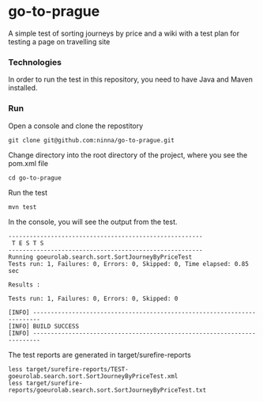 # go-to-prague

A simple test of sorting journeys by price and a wiki with a test plan for testing a page on travelling site
### Technologies
In order to run the test in this repository, you need to have Java and Maven installed.
### Run
Open a console and clone the repostitory
```
git clone git@github.com:ninna/go-to-prague.git
```
Change directory into the root directory of the project, where you see the pom.xml file
```
cd go-to-prague
```
Run the test
```
mvn test
```
In the console, you will see the output from the test.
```
-------------------------------------------------------
 T E S T S
-------------------------------------------------------
Running goeurolab.search.sort.SortJourneyByPriceTest
Tests run: 1, Failures: 0, Errors: 0, Skipped: 0, Time elapsed: 0.85 sec

Results :

Tests run: 1, Failures: 0, Errors: 0, Skipped: 0

[INFO] ------------------------------------------------------------------------
[INFO] BUILD SUCCESS
[INFO] ------------------------------------------------------------------------
```
The test reports are generated in target/surefire-reports
```
less target/surefire-reports/TEST-goeurolab.search.sort.SortJourneyByPriceTest.xml
less target/surefire-reports/goeurolab.search.sort.SortJourneyByPriceTest.txt
```
